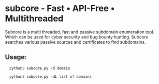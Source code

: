 # subcore - Fast • API-Free • Multithreaded
Subcore is a multi threaded, fast and passive subdomain enumeration tool. Which can be used for cyber security and bug bounty hunting. Subcore searches various passive sources and certificates to find subdomains.


## Usage:

      python3 subcore.py -d domain   

      python3 subcore.py -dL list of domains


  
